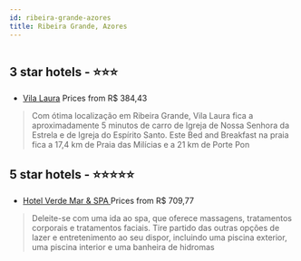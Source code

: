 ```yaml
---
id: ribeira-grande-azores
title: Ribeira Grande, Azores
---
```


<center><img src="https://i.travelapi.com/hotels/35000000/34290000/34280800/34280798/33d4e300_z.jpg" alt="" /></center>


##  3 star hotels - ⭐️⭐️⭐️

-    [Vila Laura](https://www.hurb.com/br/aud/https://www.hurb.com/br/hotels/ribeira-grande/vila-laura-HT-OIK1?cmp=18055) Prices from R$ 384,43
   > Com ótima localização em Ribeira Grande, Vila Laura fica a aproximadamente 5 minutos de carro de Igreja de Nossa Senhora da Estrela e de Igreja do Espírito Santo.  Este Bed and Breakfast na praia fica a 17,4 km de Praia das Milícias e a 21 km de Porte Pon

##  5 star hotels - ⭐️⭐️⭐️⭐️⭐️

-    [Hotel Verde Mar & SPA ](https://www.hurb.com/br/aud/https://www.hurb.com/br/hotels/ribeira-grande/hotel-verde-mar-spa-HT-Z7E9?cmp=18055) Prices from R$ 709,77
   > Deleite-se com uma ida ao spa, que oferece massagens, tratamentos corporais e tratamentos faciais. Tire partido das outras opções de lazer e entretenimento ao seu dispor, incluindo uma piscina exterior, uma piscina interior e uma banheira de hidromas
